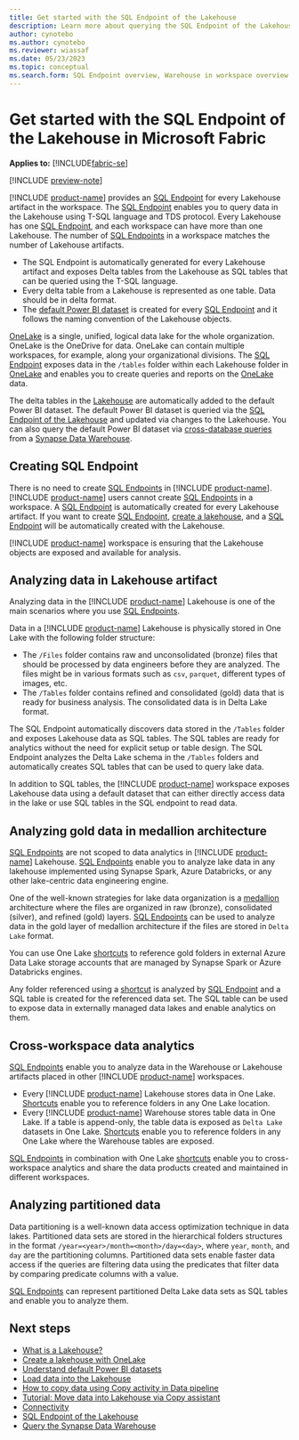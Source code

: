 ```yaml
---
title: Get started with the SQL Endpoint of the Lakehouse
description: Learn more about querying the SQL Endpoint of the Lakehouse in Microsoft Fabric.
author: cynotebo
ms.author: cynotebo
ms.reviewer: wiassaf
ms.date: 05/23/2023
ms.topic: conceptual
ms.search.form: SQL Endpoint overview, Warehouse in workspace overview # This article's title should not change. If so, contact engineering.
---
```

# Get started with the SQL Endpoint of the Lakehouse in Microsoft Fabric

**Applies to:** [!INCLUDE[fabric-se](includes/applies-to-version/fabric-se.md)]

[!INCLUDE [preview-note](../includes/preview-note.md)]

[!INCLUDE [product-name](../includes/product-name.md)] provides an [SQL Endpoint](data-warehousing.md#sql-endpoint-of-the-lakehouse) for every Lakehouse artifact in the workspace. The [SQL Endpoint](data-warehousing.md#sql-endpoint-of-the-lakehouse) enables you to query data in the Lakehouse using T-SQL language and TDS protocol. Every Lakehouse has one [SQL Endpoint](data-warehousing.md#sql-endpoint-of-the-lakehouse), and each workspace can have more than one Lakehouse. The number of [SQL Endpoints](data-warehousing.md#sql-endpoint-of-the-lakehouse) in a workspace matches the number of Lakehouse artifacts.
- The SQL Endpoint is automatically generated for every Lakehouse artifact and exposes Delta tables from the Lakehouse as SQL tables that can be queried using the T-SQL language.
- Every delta table from a Lakehouse is represented as one table. Data should be in delta format.
- The [default Power BI dataset](datasets.md) is created for every [SQL Endpoint](data-warehousing.md#sql-endpoint-of-the-lakehouse) and it follows the naming convention of the Lakehouse objects.
 
[OneLake](../onelake/onelake-overview.md) is a single, unified, logical data lake for the whole organization. OneLake is the OneDrive for data. OneLake can contain multiple workspaces, for example, along your organizational divisions. The [SQL Endpoint](data-warehousing.md#sql-endpoint-of-the-lakehouse) exposes data in the `/tables` folder within each Lakehouse folder in [OneLake](../onelake/onelake-overview.md) and enables you to create queries and reports on the [OneLake](../onelake/onelake-overview.md) data. 

The delta tables in the [Lakehouse](../data-engineering/lakehouse-overview.md) are automatically added to the default Power BI dataset. The default Power BI dataset is queried via the [SQL Endpoint of the Lakehouse](data-warehousing.md#sql-endpoint-of-the-lakehouse) and updated via changes to the Lakehouse. You can also query the default Power BI dataset via [cross-database queries](query-warehouse.md#write-a-cross-database-query) from a [Synapse Data Warehouse](data-warehousing.md#synapse-data-warehouse).

## Creating SQL Endpoint

There is no need to create [SQL Endpoints](data-warehousing.md#sql-endpoint-of-the-lakehouse) in [!INCLUDE [product-name](../includes/product-name.md)]. [!INCLUDE [product-name](../includes/product-name.md)] users cannot create [SQL Endpoints](data-warehousing.md#sql-endpoint-of-the-lakehouse) in a workspace. A [SQL Endpoint](data-warehousing.md#sql-endpoint-of-the-lakehouse) is automatically created for every Lakehouse artifact. If you want to create [SQL Endpoint](data-warehousing.md#sql-endpoint-of-the-lakehouse), [create a lakehouse](../onelake/create-lakehouse-onelake.md), and a [SQL Endpoint](data-warehousing.md#sql-endpoint-of-the-lakehouse) will be automatically created with the Lakehouse.

[!INCLUDE [product-name](../includes/product-name.md)] workspace is ensuring that the Lakehouse objects are exposed and available for analysis.

## Analyzing data in Lakehouse artifact

Analyzing data in the [!INCLUDE [product-name](../includes/product-name.md)] Lakehouse is one of the main scenarios where you use [SQL Endpoints](data-warehousing.md#sql-endpoint-of-the-lakehouse). 

Data in a [!INCLUDE [product-name](../includes/product-name.md)] Lakehouse is physically stored in One Lake with the following folder structure:
- The `/Files` folder contains raw and unconsolidated (bronze) files that should be processed by data engineers before they are analyzed. The files might be in various formats such as `csv`, `parquet`, different types of images, etc.
- The `/Tables` folder contains refined and consolidated (gold) data that is ready for business analysis. The consolidated data is in Delta Lake format.

The SQL Endpoint automatically discovers data stored in the `/Tables` folder and exposes Lakehouse data as SQL tables. The SQL tables are ready for analytics without the need for explicit setup or table design. The SQL Endpoint analyzes the Delta Lake schema in the `/Tables` folders and automatically creates SQL tables that can be used to query lake data.

In addition to SQL tables, the [!INCLUDE [product-name](../includes/product-name.md)] workspace exposes Lakehouse data using a default dataset that can either directly access data in the lake or use SQL tables in the SQL endpoint to read data.

## Analyzing gold data in medallion architecture

[SQL Endpoints](data-warehousing.md#sql-endpoint-of-the-lakehouse) are not scoped to data analytics in [!INCLUDE [product-name](../includes/product-name.md)] Lakehouse. [SQL Endpoints](data-warehousing.md#sql-endpoint-of-the-lakehouse) enable you to analyze lake data in any lakehouse implemented using Synapse Spark, Azure Databricks, or any other lake-centric data engineering engine. 

One of the well-known strategies for lake data organization is a [medallion](/azure/databricks/lakehouse/medallion) architecture where the files are organized in raw (bronze), consolidated (silver), and refined (gold) layers. [SQL Endpoints](data-warehousing.md#sql-endpoint-of-the-lakehouse) can be used to analyze data in the gold layer of medallion architecture if the files are stored in `Delta Lake` format.

You can use One Lake [shortcuts](../data-engineering/lakehouse-shortcuts.md) to reference gold folders in external Azure Data Lake storage accounts that are managed by Synapse Spark or Azure Databricks engines. 

Any folder referenced using a [shortcut](../data-engineering/lakehouse-shortcuts.md) is analyzed by [SQL Endpoint](data-warehousing.md#sql-endpoint-of-the-lakehouse) and a SQL table is created for the referenced data set. The SQL table can be used to expose data in externally managed data lakes and enable analytics on them.

## Cross-workspace data analytics

[SQL Endpoints](data-warehousing.md#sql-endpoint-of-the-lakehouse) enable you to analyze data in the Warehouse or Lakehouse artifacts placed in other [!INCLUDE [product-name](../includes/product-name.md)] workspaces.
- Every [!INCLUDE [product-name](../includes/product-name.md)] Lakehouse stores data in One Lake. [Shortcuts](../data-engineering/lakehouse-shortcuts.md) enable you to reference folders in any One Lake location.
- Every [!INCLUDE [product-name](../includes/product-name.md)] Warehouse stores table data in One Lake. If a table is append-only, the table data is exposed as `Delta Lake` datasets in One Lake. [Shortcuts](../data-engineering/lakehouse-shortcuts.md) enable you to reference folders in any One Lake where the Warehouse tables are exposed.

[SQL Endpoints](data-warehousing.md#sql-endpoint-of-the-lakehouse) in combination with One Lake [shortcuts](../data-engineering/lakehouse-shortcuts.md) enable you to cross-workspace analytics and share the data products created and maintained in different workspaces.

## Analyzing partitioned data

Data partitioning is a well-known data access optimization technique in data lakes. Partitioned data sets are stored in the hierarchical folders structures in the format `/year=<year>/month=<month>/day=<day>`, where `year`, `month`, and `day` are the partitioning columns. Partitioned data sets enable faster data access if the queries are filtering data using the predicates that filter data by comparing predicate columns with a value.

[SQL Endpoints](data-warehousing.md#sql-endpoint-of-the-lakehouse) can represent partitioned Delta Lake data sets as SQL tables and enable you to analyze them.

## Next steps

- [What is a Lakehouse?](../data-engineering/lakehouse-overview.md)
- [Create a lakehouse with OneLake](../onelake/create-lakehouse-onelake.md)
- [Understand default Power BI datasets](datasets.md)
- [Load data into the Lakehouse](../data-engineering/load-data-lakehouse.md)
- [How to copy data using Copy activity in Data pipeline](../data-factory/copy-data-activity.md)
- [Tutorial: Move data into Lakehouse via Copy assistant](../data-factory/tutorial-move-data-lakehouse-copy-assistant.md)
- [Connectivity](connectivity.md)
- [SQL Endpoint of the Lakehouse](data-warehousing.md#sql-endpoint-of-the-lakehouse)
- [Query the Synapse Data Warehouse](query-warehouse.md)
